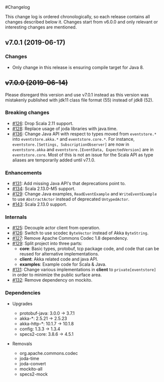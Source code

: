 #Changelog


This change log is ordered chronologically, so each release contains all changes described below
it. Changes start from v6.0.0 and only relevant or interesting changes are mentioned. 

## v7.0.1 (2019-06-17)

### Changes
* Only change in this release is ensuring compile target for Java 8.

## ~~v7.0.0 (2019-06-14)~~

Please disregard this version and use v7.0.1 instead as this version was mistakenly published with jdk11 class file format (55) instead of jdk8 (52).

### Breaking changes

* [#126](https://github.com/EventStore/EventStore.JVM/pull/126): Drop Scala 2.11 support.
* [#128](https://github.com/EventStore/EventStore.JVM/pull/128): Replace usage of joda libraries with java.time.
* [#136](https://github.com/EventStore/EventStore.JVM/pull/136): Change Java API with respect to types moved from `eventstore.*` into `eventstore.akka.*` and `eventstore.core.*`. For instance, `eventstore.[Settings, SubscriptionObserver]` are now in `eventstore.akka` and `eventstore.[EventData, ExpectedVersion]` are in `eventstore.core`. Most of this is not an issue for the Scala API as type aliases are temporarily added until v7.1.0.

### Enhancements

* [#131](https://github.com/EventStore/EventStore.JVM/pull/131): Add missing Java API's that deprecations point to.
* [#134](https://github.com/EventStore/EventStore.JVM/pull/134): Scala 2.13.0-M5 support.
* [#129](https://github.com/EventStore/EventStore.JVM/pull/129): Change Java examples, `ReadEventExample` and `WriteEventExample` to use `AbstractActor` instead of deprecated `UntypedActor`.
* [#143](https://github.com/EventStore/EventStore.JVM/pull/129): Scala 2.13.0 support.

### Internals
* [#125](https://github.com/EventStore/EventStore.JVM/pull/125): Decouple actor client from operation.
* [#126](https://github.com/EventStore/EventStore.JVM/pull/126): Switch to use scodec `ByteVector` instead of Akka `ByteString`.
* [#127](https://github.com/EventStore/EventStore.JVM/pull/127): Remove Apache Commons Codec 1.8 dependency.
* [#129](https://github.com/EventStore/EventStore.JVM/pull/129): Split project into three parts:
    - __core__: Basic types, protobuf, tcp package code, and code that can be reused for alternative implementations.
    - __client__: Akka related code and java API.
    - __examples__: Example code for Scala & Java.
* [#131](https://github.com/EventStore/EventStore.JVM/pull/131): Change various implementations in __client__ to `private[eventstore]` in order to minimize the public surface area.
* [#132](https://github.com/EventStore/EventStore.JVM/pull/132): Remove dependency on mockito.

### Dependencies

- Upgrades
  * protobuf-java: 3.0.0 -> 3.7.1
  * akka-*: 2.5.21 -> 2.5.23
  * akka-http-*: 10.1.7 -> 10.1.8
  * config: 1.3.3 -> 1.3.4
  * specs2-core: 3.8.6 -> 4.5.1

- Removals
  * org.apache.commons.codec
  * joda-time
  * joda-convert
  * mockito-all
  * specs2-mock
